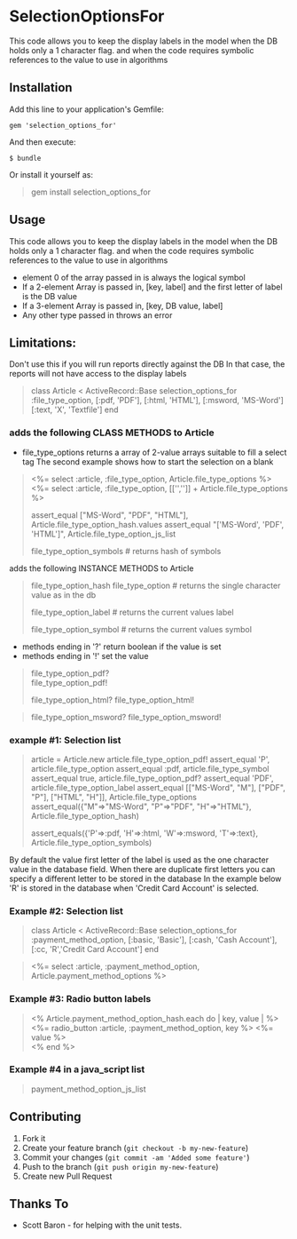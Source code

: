 # SelectionOptionsFor

This code allows you to keep the display labels in the model 
when the DB holds only a 1 character flag.
and when the code requires symbolic references to the value to use in algorithms

## Installation

Add this line to your application's Gemfile:

    gem 'selection_options_for'

And then execute:

    $ bundle

Or install it yourself as:

>
>    gem install selection_options_for
>

## Usage

 This code allows you to keep the display labels in the model 
 when the DB holds only a 1 character flag.
 and when the code requires symbolic references to the value to use in algorithms

* element 0 of the array passed in is always the logical symbol
* If a 2-element Array is passed in, [key, label] and the first letter of label is the DB value
* If a 3-element Array is passed in, [key, DB value, label] 
* Any other type passed in throws an error

## Limitations: 
 Don't use this if you will run reports directly against the DB 
 In that case, the reports will not have access to the display labels

> 
> class Article < ActiveRecord::Base
>         selection_options_for :file_type_option,
>            [:pdf,    'PDF'],
>            [:html,   'HTML'],
>            [:msword, 'MS-Word']
>            [:text,   'X', 'Textfile']
> end
> 

### adds the following CLASS METHODS to Article

* file_type_options
  returns a array of 2-value arrays suitable to fill a select tag
  The second example shows how to start the selection on a blank
>
>  <%= select :article, :file_type_option, Article.file_type_options %>
>  <%= select :article, :file_type_option,  [['','']] + Article.file_type_options %>
>
>  assert_equal  ["MS-Word", "PDF", "HTML"],   Article.file_type_option_hash.values
>  assert_equal "['MS-Word', 'PDF', 'HTML']",  Article.file_type_option_js_list
>
> file_type_option_symbols  #  returns hash of symbols

adds the following INSTANCE METHODS to Article

> file_type_option_hash
>  file_type_option #  returns the single character value as in the db
>
>  file_type_option_label  # returns the current values label
> 
> file_type_option_symbol  # returns the current values symbol

* methods ending in '?' return boolean if the value is set
* methods ending in '!' set the value
  
>   
> file_type_option_pdf?  
> file_type_option_pdf! 
> 
> file_type_option_html?
> file_type_option_html!

> file_type_option_msword?
> file_type_option_msword!

### example #1: Selection list

>   article = Article.new
>   article.file_type_option_pdf!
>   assert_equal 'P',   article.file_type_option
>   assert_equal :pdf,  article.file_type_symbol
>   assert_equal true,  article.file_type_option_pdf?
>   assert_equal 'PDF', article.file_type_option_label
>   assert_equal [["MS-Word", "M"], ["PDF", "P"], ["HTML", "H"]], 
>               Article.file_type_options
> assert_equal({"M"=>"MS-Word", "P"=>"PDF", "H"=>"HTML"}, 
>                Article.file_type_option_hash) 
>   
>   assert_equals({'P'=>:pdf, 'H'=>:html, 'W'=>:msword, 'T'=>:text},
>                 Article.file_type_option_symbols) 
> 

By default the value first letter of the label is used as the one character value 
in the database field.  When there are duplicate first letters
you can specify a different letter to be stored in the database
In the example below 'R' is stored in the database when
'Credit Card Account' is selected.

### Example #2: Selection list

> class Article < ActiveRecord::Base
>  selection_options_for :payment_method_option,
>      [:basic,  'Basic'],
>      [:cash,   'Cash Account'],
>      [:cc, 'R','Credit Card Account']
> end
> 


> <%=  select :article, :payment_method_option, Article.payment_method_options %> 
> 

### Example #3: Radio button labels

>   <% Article.payment_method_option_hash.each do | key, value | %>
>    <%=  radio_button :article, :payment_method_option, key %> <%= value %><br />
>  <% end %>
> 

### Example #4 in a java_script list

> 
>   payment_method_option_js_list
> 

## Contributing

1. Fork it
2. Create your feature branch (`git checkout -b my-new-feature`)
3. Commit your changes (`git commit -am 'Added some feature'`)
4. Push to the branch (`git push origin my-new-feature`)
5. Create new Pull Request


## Thanks To
* Scott Baron - for helping with the unit tests.

